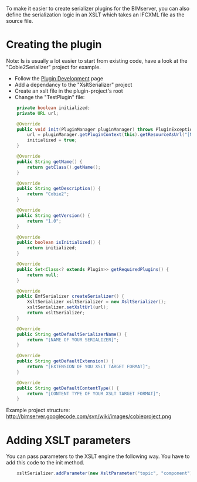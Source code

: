 To make it easier to create serializer plugins for the BIMserver, you can also define the serialization logic in an XSLT which takes an IFCXML file as the source file.

# Creating the plugin

Note: Is is usually a lot easier to start from existing code, have a look at the "Cobie2Serializer" project for example.

  * Follow the [Plugin Development](Plugin-Development) page
  * Add a dependancy to the "XsltSerializer" project
  * Create an xslt file in the plugin-project's root
  * Change the "TestPlugin" file:

```java
	private boolean initialized;
	private URL url;

	@Override
	public void init(PluginManager pluginManager) throws PluginException {
		url = pluginManager.getPluginContext(this).getResourceAsUrl("[NAME OF YOUR XSLT FILE]");
		initialized = true;
	}

	@Override
	public String getName() {
		return getClass().getName();
	}

	@Override
	public String getDescription() {
		return "Cobie2";
	}

	@Override
	public String getVersion() {
		return "1.0";
	}

	@Override
	public boolean isInitialized() {
		return initialized;
	}

	@Override
	public Set<Class<? extends Plugin>> getRequiredPlugins() {
		return null;
	}

	@Override
	public EmfSerializer createSerializer() {
		XsltSerializer xsltSerializer = new XsltSerializer();
		xsltSerializer.setXsltUrl(url);
		return xsltSerializer;
	}

	@Override
	public String getDefaultSerializerName() {
		return "[NAME OF YOUR SERIALIZER]";
	}

	@Override
	public String getDefaultExtension() {
		return "[EXTENSION OF YOU XSLT TARGET FORMAT]";
	}

	@Override
	public String getDefaultContentType() {
		return "[CONTENT TYPE OF YOUR XSLT TARGET FORMAT]";
	}
```

Example project structure:
http://bimserver.googlecode.com/svn/wiki/images/cobieproject.png

# Adding XSLT parameters

You can pass parameters to the XSLT engine the following way. You have to add this code to the init method.

```java
	xsltSerializer.addParameter(new XsltParameter("topic", "component"));
```